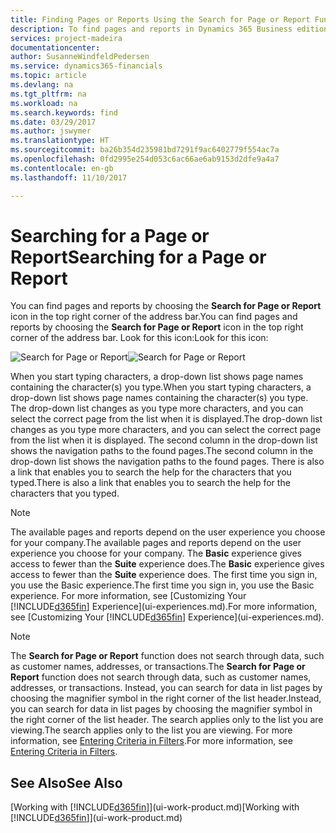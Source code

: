 ```yaml
---
title: Finding Pages or Reports Using the Search for Page or Report Function | Microsoft Docs
description: To find pages and reports in Dynamics 365 Business edition , you can use the Search for Page or Report feature.
services: project-madeira
documentationcenter: 
author: SusanneWindfeldPedersen
ms.service: dynamics365-financials
ms.topic: article
ms.devlang: na
ms.tgt_pltfrm: na
ms.workload: na
ms.search.keywords: find
ms.date: 03/29/2017
ms.author: jswymer
ms.translationtype: HT
ms.sourcegitcommit: ba26b354d235981bd7291f9ac6402779f554ac7a
ms.openlocfilehash: 0fd2995e254d053c6ac66ae6ab9153d2dfe9a4a7
ms.contentlocale: en-gb
ms.lasthandoff: 11/10/2017

---
```

# <a name="searching-for-a-page-or-report"></a><span data-ttu-id="98de6-103">Searching for a Page or Report</span><span class="sxs-lookup"><span data-stu-id="98de6-103">Searching for a Page or Report</span></span>
<span data-ttu-id="98de6-104">You can find pages and reports by choosing the **Search for Page or Report** icon in the top right corner of the address bar.</span><span class="sxs-lookup"><span data-stu-id="98de6-104">You can find pages and reports by choosing the **Search for Page or Report** icon in the top right corner of the address bar.</span></span> <span data-ttu-id="98de6-105">Look for this icon:</span><span class="sxs-lookup"><span data-stu-id="98de6-105">Look for this icon:</span></span>

<span data-ttu-id="98de6-106">![Search for Page or Report](media/ui-search/search.png "Search for Page or Report")</span><span class="sxs-lookup"><span data-stu-id="98de6-106">![Search for Page or Report](media/ui-search/search.png "Search for Page or Report")</span></span>

<span data-ttu-id="98de6-107">When you start typing characters, a drop-down list shows page names containing the character(s) you type.</span><span class="sxs-lookup"><span data-stu-id="98de6-107">When you start typing characters, a drop-down list shows page names containing the character(s) you type.</span></span> <span data-ttu-id="98de6-108">The drop-down list changes as you type more characters, and you can select the correct page from the list when it is displayed.</span><span class="sxs-lookup"><span data-stu-id="98de6-108">The drop-down list changes as you type more characters, and you can select the correct page from the list when it is displayed.</span></span> <span data-ttu-id="98de6-109">The second column in the drop-down list shows the navigation paths to the found pages.</span><span class="sxs-lookup"><span data-stu-id="98de6-109">The second column in the drop-down list shows the navigation paths to the found pages.</span></span> <span data-ttu-id="98de6-110">There is also a link that enables you to search the help for the characters that you typed.</span><span class="sxs-lookup"><span data-stu-id="98de6-110">There is also a link that enables you to search the help for the characters that you typed.</span></span>

> [!NOTE]  
>   <span data-ttu-id="98de6-111">The available pages and reports depend on the user experience you choose for your company.</span><span class="sxs-lookup"><span data-stu-id="98de6-111">The available pages and reports depend on the user experience you choose for your company.</span></span> <span data-ttu-id="98de6-112">The **Basic** experience gives access to fewer than the **Suite** experience does.</span><span class="sxs-lookup"><span data-stu-id="98de6-112">The **Basic** experience gives access to fewer than the **Suite** experience does.</span></span> <span data-ttu-id="98de6-113">The first time you sign in, you use the Basic experience.</span><span class="sxs-lookup"><span data-stu-id="98de6-113">The first time you sign in, you use the Basic experience.</span></span> <span data-ttu-id="98de6-114">For more information, see [Customizing Your [!INCLUDE[d365fin](includes/d365fin_long_md.md)] Experience](ui-experiences.md).</span><span class="sxs-lookup"><span data-stu-id="98de6-114">For more information, see [Customizing Your [!INCLUDE[d365fin](includes/d365fin_long_md.md)] Experience](ui-experiences.md).</span></span>

> [!NOTE]  
>   <span data-ttu-id="98de6-115">The **Search for Page or Report** function does not search through data, such as customer names, addresses, or transactions.</span><span class="sxs-lookup"><span data-stu-id="98de6-115">The **Search for Page or Report** function does not search through data, such as customer names, addresses, or transactions.</span></span> <span data-ttu-id="98de6-116">Instead, you can search for data in list pages by choosing the magnifier symbol in the right corner of the list header.</span><span class="sxs-lookup"><span data-stu-id="98de6-116">Instead, you can search for data in list pages by choosing the magnifier symbol in the right corner of the list header.</span></span> <span data-ttu-id="98de6-117">The search applies only to the list you are viewing.</span><span class="sxs-lookup"><span data-stu-id="98de6-117">The search applies only to the list you are viewing.</span></span> <span data-ttu-id="98de6-118">For more information, see [Entering Criteria in Filters](ui-enter-criteria-filters.md).</span><span class="sxs-lookup"><span data-stu-id="98de6-118">For more information, see [Entering Criteria in Filters](ui-enter-criteria-filters.md).</span></span>

## <a name="see-also"></a><span data-ttu-id="98de6-119">See Also</span><span class="sxs-lookup"><span data-stu-id="98de6-119">See Also</span></span>
<span data-ttu-id="98de6-120">[Working with [!INCLUDE[d365fin](includes/d365fin_md.md)]](ui-work-product.md)</span><span class="sxs-lookup"><span data-stu-id="98de6-120">[Working with [!INCLUDE[d365fin](includes/d365fin_md.md)]](ui-work-product.md)</span></span>

